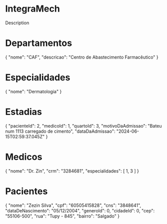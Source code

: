 # IntegraMech

Description

# Departamentos
{
  "nome": "CAF",
  "descricao": "Centro de Abastecimento Farmacêutico"
}

# Especialidades
{
  "nome": "Dermatologia"
}

# Estadias
{
  "pacienteId": 2,
  "medicoId": 1,
  "quartoId": 3,
  "motivoDaAdmissao": "Bateu num 1113 carregado de cimento",
  "dataDaAdmissao": "2024-06-15T02:59:37.045Z"
}

# Medicos
{
  "nome": "Dr. Zin",
  "crm": "3284681",
  "especialidades": [
    1, 3
  ]
}

# Pacientes
{
  "nome": "Zezin Silva",
  "cpf": "60505415828",
  "cns": "3848641",
  "dataDeNascimento": "05/12/2004",
  "generoId": 0,
  "cidadeId": 0,
  "cep": "55106-500",
  "rua": "Tupy - 845",
  "bairro": "Salgado"
}

